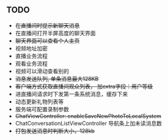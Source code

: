
## TODO

+ ~~在直播间时提示新聊天消息~~
+ 在直播间打开半屏高度的聊天界面
+ ~~聊天界面可以查看个人主页~~
+ 视频地址加密
+ 直播业务流程
+ 观看业务流程
+ 视频可以滑动查看别的
+ ~~消息发送队列, 单条消息最大128KB~~
+ ~~客户端方式获取直播间观众列表， 加extra字段：用户等级~~
+ 进直播间请求时下发第一条系统消息，缓存下来
+ 动态更新礼物列表等
+ 服务端可配置录制参数
+ ~~ChatViewController: enableSaveNewPhotoToLocalSystem~~
+ ChatConversationListViewController 导航条上加未读消息数
+ ~~打包发送消息时判断大小，128kb~~
